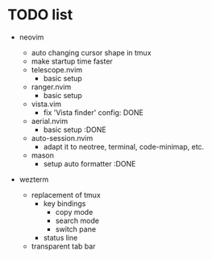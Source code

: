 # TODO list

- neovim

  - auto changing cursor shape in tmux
  - make startup time faster
  - telescope.nvim
    - basic setup
  - ranger.nvim
    - basic setup
  - vista.vim
    - fix 'Vista finder' config: DONE
  - aerial.nvim
    - basic setup :DONE
  - auto-session.nvim
    - adapt it to neotree, terminal, code-minimap, etc.
  - mason
    - setup auto formatter :DONE

- wezterm
  - replacement of tmux
    - key bindings
      - copy mode
      - search mode
      - switch pane
    - status line
  - transparent tab bar
